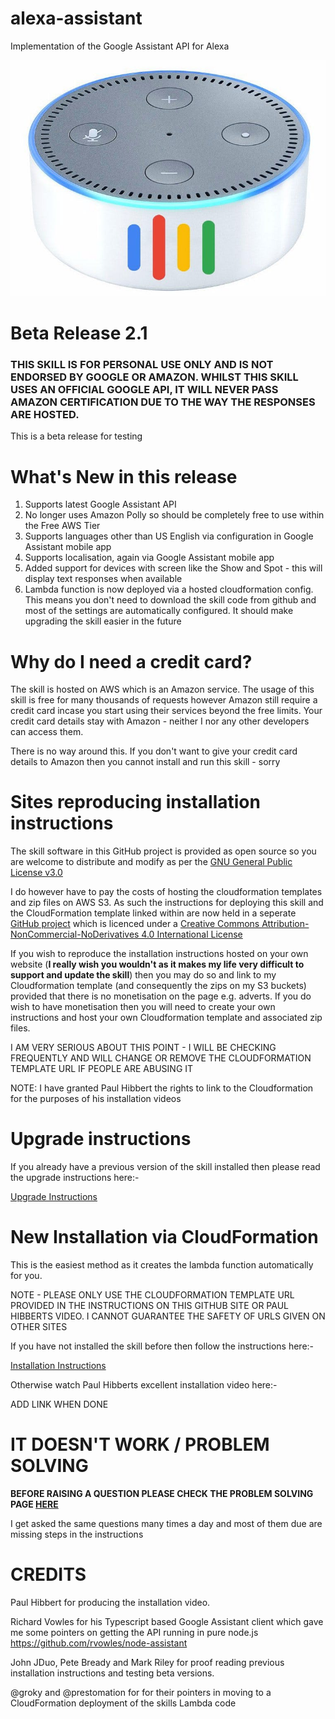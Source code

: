 # alexa-assistant

Implementation of the Google Assistant API for Alexa

![alt text](alexa_assistant.jpg)

# Beta Release 2.1

### THIS SKILL IS FOR PERSONAL USE ONLY AND IS NOT ENDORSED BY GOOGLE OR AMAZON. WHILST THIS SKILL USES AN OFFICIAL GOOGLE API, IT WILL NEVER PASS AMAZON CERTIFICATION DUE TO THE WAY THE RESPONSES ARE HOSTED.

This is a beta release for testing 

# What's New in this release

1. Supports latest Google Assistant API
2. No longer uses Amazon Polly so should be completely free to use within the Free AWS Tier
3. Supports languages other than US English via configuration in Google Assistant mobile app
4. Supports localisation, again via Google Assistant mobile app
5. Added support for devices with screen like the Show and Spot - this will display text responses when available
6. Lambda function is now deployed via a hosted cloudformation config. This means you don't need to download the skill code from github and most of the settings are automatically configured. It should make upgrading the skill easier in the future

# Why do I need a credit card?

The skill is hosted on AWS which is an Amazon service. The usage of this skill is free for many thousands of requests however Amazon still require a credit card incase you start using their services beyond the free limits. Your credit card details stay with Amazon - neither I nor any other developers can access them.

There is no way around this. If you don't want to give your credit card details to Amazon then you cannot install and run this skill - sorry

# Sites reproducing installation instructions

The skill software in this GitHub project is provided as open source so you are welcome to distribute and modify as per the [GNU General Public License v3.0](LICENSE)

I do however have to pay the costs of hosting the cloudformation templates and zip files on AWS S3. As such the instructions for deploying this skill and the CloudFormation template linked within are now held in a seperate [GitHub project](https://github.com/tartanguru/alexa-assistant-instructions) which is licenced under a [Creative Commons Attribution-NonCommercial-NoDerivatives 4.0 International License](http://creativecommons.org/licenses/by-nc-nd/4.0/)

If you wish to reproduce the installation instructions hosted on your own website (**I really wish you wouldn't as it makes my life very difficult to support and update the skill**) then you may do so and link to my Cloudformation template (and consequently the zips on my S3 buckets)  provided that there is no monetisation on the page e.g. adverts. If you do wish to have monetisation then you will need to create your own instructions and host your own Cloudformation template and associated zip files. 

I AM VERY SERIOUS ABOUT THIS POINT - I WILL BE CHECKING FREQUENTLY AND WILL CHANGE OR REMOVE THE CLOUDFORMATION TEMPLATE URL IF PEOPLE ARE ABUSING IT

NOTE: I have granted Paul Hibbert the rights to link to the Cloudformation for the purposes of his installation videos

# Upgrade instructions

If you already have a previous version of the skill installed then please read the upgrade instructions here:-

[Upgrade Instructions](https://github.com/tartanguru/alexa-assistant-instructions/blob/master/upgrade.md)

# New Installation via CloudFormation 

This is the easiest method as it creates the lambda function automatically for you.

NOTE - PLEASE ONLY USE THE CLOUDFORMATION TEMPLATE URL PROVIDED IN THE INSTRUCTIONS ON THIS GITHUB SITE OR PAUL HIBBERTS VIDEO. 
I CANNOT GUARANTEE THE SAFETY OF URLS GIVEN ON OTHER SITES

If you have not installed the skill before then follow the instructions here:-

[Installation Instructions](https://github.com/tartanguru/alexa-assistant-instructions/blob/master/fresh_install.md)

Otherwise watch Paul Hibberts excellent installation video here:-

ADD LINK WHEN DONE

# IT DOESN'T WORK / PROBLEM SOLVING

**BEFORE RAISING A QUESTION PLEASE CHECK THE PROBLEM SOLVING PAGE [HERE](https://github.com/tartanguru/alexa-assistant-instructions/blob/master/common_problems.md)**

I get asked the same questions many times a day and most of them due are missing steps in the instructions

# CREDITS

Paul Hibbert for producing the installation video.

Richard Vowles for his Typescript based Google Assistant client which gave me some pointers on getting the API running in pure node.js https://github.com/rvowles/node-assistant

John JDuo, Pete Bready and Mark Riley for proof reading previous installation instructions and testing beta versions.

@groky and @prestomation for for their pointers in moving to a CloudFormation deployment of the skills Lambda code







